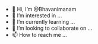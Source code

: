 - 👋 Hi, I’m @Bhavanimanam
- 👀 I’m interested in ...
- 🌱 I’m currently learning ...
- 💞️ I’m looking to collaborate on ...
- 📫 How to reach me ...

<!---
Bhavanimanam/Bhavanimanam is a ✨ special ✨ repository because its `README.md` (this file) appears on your GitHub profile.
You can click the Preview link to take a look at your changes.
--->
